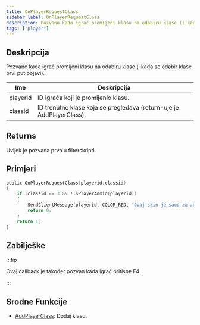 ```yaml
---
title: OnPlayerRequestClass
sidebar_label: OnPlayerRequestClass
description: Pozvano kada igrač promijeni klasu na odabiru klase (i kada se odabir klase prvi put pojavi).
tags: ["player"]
---
```


## Deskripcija

Pozvano kada igrač promijeni klasu na odabiru klase (i kada se odabir klase prvi put pojavi).

| Ime      | Deskripcija                                                          |
| -------- | -------------------------------------------------------------------- |
| playerid | ID igrača koji je promijenio klasu.                                  |
| classid  | ID trenutne klase koja se pregledava (return-uje je AddPlayerClass). |

## Returns

Uvijek je pozvana prva u filterskripti.

## Primjeri

```c
public OnPlayerRequestClass(playerid,classid)
{
    if (classid == 3 && !IsPlayerAdmin(playerid))
    {
        SendClientMessage(playerid, COLOR_RED, "Ovaj skin je samo za admine!");
        return 0;
    }
    return 1;
}
```

## Zabilješke

:::tip

Ovaj callback je također pozvan kada igrač pritisne F4.

:::

## Srodne Funkcije

- [AddPlayerClass](../functions/AddPlayerClass): Dodaj klasu.
